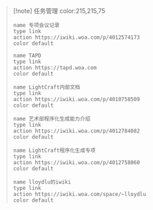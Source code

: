 > [!note] 任务管理
> color:215,215,75
> ```button                 <!-- 第按钮一 -->
> name 专项会议记录
> type link
> action https://iwiki.woa.com/p/4012574173
> color default
> ```
> ```button                 <!-- 第按钮一 -->
> name TAPD
> type link
> action https://tapd.woa.com
> color default
> ```
> ```button                 <!-- 第按钮一 -->
> name LightCraft内部文档
> type link
> action https://iwiki.woa.com/p/4010758509
> color default
> ```
> 
> ```button                 <!-- 第按钮一 -->
> name 艺术部程序化生成能力介绍
> type link
> action https://iwiki.woa.com/p/4012784082
> color default
> ```
> 
> 
> ```button                 <!-- 第按钮一 -->
> name LightCraft程序化生成专项
> type link
> action https://iwiki.woa.com/p/4012758060
> color default
> ```
> ```button                 <!-- 第按钮一 -->
> name lloydlu的iwiki
> type link
> action https://iwiki.woa.com/space/~lloydlu
> color default
> ```
